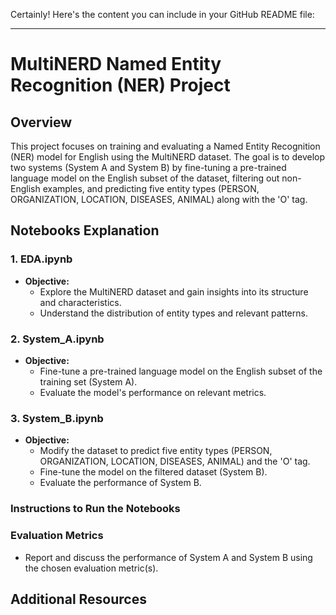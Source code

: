 Certainly! Here's the content you can include in your GitHub README file:

---

# MultiNERD Named Entity Recognition (NER) Project

## Overview

This project focuses on training and evaluating a Named Entity Recognition (NER) model for English using the MultiNERD dataset. The goal is to develop two systems (System A and System B) by fine-tuning a pre-trained language model on the English subset of the dataset, filtering out non-English examples, and predicting five entity types (PERSON, ORGANIZATION, LOCATION, DISEASES, ANIMAL) along with the 'O' tag.

## Notebooks Explanation

### 1. EDA.ipynb

- **Objective:**
  - Explore the MultiNERD dataset and gain insights into its structure and characteristics.
  - Understand the distribution of entity types and relevant patterns.

### 2. System_A.ipynb

- **Objective:**
  - Fine-tune a pre-trained language model on the English subset of the training set (System A).
  - Evaluate the model's performance on relevant metrics.

### 3. System_B.ipynb

- **Objective:**
  - Modify the dataset to predict five entity types (PERSON, ORGANIZATION, LOCATION, DISEASES, ANIMAL) and the 'O' tag.
  - Fine-tune the model on the filtered dataset (System B).
  - Evaluate the performance of System B.


### Instructions to Run the Notebooks



### Evaluation Metrics

- Report and discuss the performance of System A and System B using the chosen evaluation metric(s).

## Additional Resources

